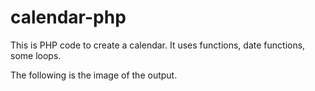 # calendar-php

This is PHP code to create a calendar. It uses functions, date functions, some loops.

The following is the image of the output.






